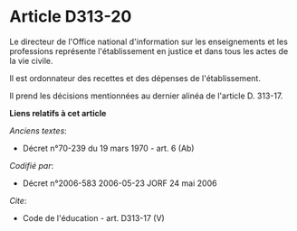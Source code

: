 # Article D313-20

Le directeur de l'Office national d'information sur les enseignements et les professions représente l'établissement en
justice et dans tous les actes de la vie civile.

Il est ordonnateur des recettes et des dépenses de l'établissement.

Il prend les décisions mentionnées au dernier alinéa de l'article D. 313-17.

**Liens relatifs à cet article**

_Anciens textes_:

  - Décret n°70-239 du 19 mars 1970 - art. 6 (Ab)

_Codifié par_:

  - Décret n°2006-583 2006-05-23 JORF 24 mai 2006

_Cite_:

  - Code de l'éducation - art. D313-17 (V)
